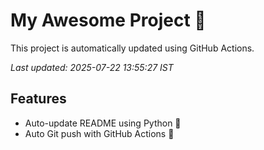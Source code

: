 # My Awesome Project 🚀

This project is automatically updated using GitHub Actions.

_Last updated: 2025-07-22 13:55:27 IST_

## Features
- Auto-update README using Python 🐍
- Auto Git push with GitHub Actions 🤖
